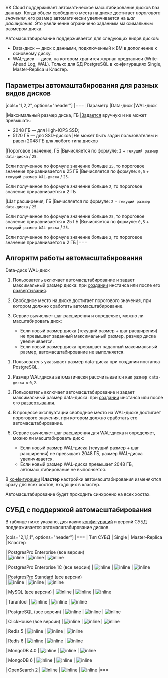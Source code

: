 VK Cloud поддерживает автоматическое масштабирование дисков баз данных. Когда объем свободного места на диске достигает *порогового значения*, его размер автоматически увеличивается на *шаг расширения*. Это увеличение ограничено заданным максимальным размером диска.

Автомасштабирование поддерживается для следующих видов дисков:

- Data-диск — диск с данными, подключенный к ВМ в дополнение к основному диску.
- WAL-диск — диск, на котором хранится журнал предзаписи (Write-Ahead Log, WAL). Только для БД PostgreSQL в конфигурациях Single, Master-Replica и Кластер.

## Параметры автомаштабирования для разных видов дисков

[cols="1,2,2", options="header"]
|===
|Параметр
|Data-диск
|WAL-диск

|Максимальный размер диска, ГБ
|[Задается](../../instructions/manage-instance/postgresql#nastroyka_avtomasshtabirovaniya_razmera_diska_s_dannymi) вручную и не может превышать:

- 2048 ГБ — для High-IOPS SSD;
- 5120 ГБ — для SSD-дисков
|Не может быть задан пользователем и равен 2048 ГБ для любого типа дисков

|Пороговое значение, ГБ
|Вычисляется по формуле: `2` + `текущий размер data-диска` / `25`.

Если полученное по формуле значение больше `25`, то пороговое значение приравнивается к 25 ГБ
|Вычисляется по формуле: `0,5` + `текущий размер WAL-диска` / `25`.

Если полученное по формуле значение больше `2`, то пороговое значение приравнивается к 2 ГБ

|Шаг расширения, ГБ
|Вычисляется по формуле: `2` + `текущий размер data-диска` / `25`.

Если полученное по формуле значение больше `25`, то пороговое значение приравнивается к 25 ГБ
|Вычисляется по формуле: `0,5` + `текущий размер WAL-диска` / `25`.

Если полученное по формуле значение больше `2`, то пороговое значение приравнивается к 2 ГБ
|===

## Алгоритм работы автомасштабирования

<tabs>
<tablist>
<tab>Data-диск</tab>
<tab>WAL-диск</tab>
</tablist>
<tabpanel>

1. Пользователь включает автомасштабирование и задает максимальный размер диска: при [создании](../../instructions/create) инстанса или после его [развертывания](../../instructions/manage-instance/postgresql#nastroyka_avtomasshtabirovaniya_razmera_diska_s_dannymi).
1. Свободное место на диске достигает порогового значения, при котором должно сработать автомасштабирование.
1. Сервис вычисляет шаг расширения и определяет, можно ли масштабировать диск:

   - Если новый размер диска (текущий размер + шаг расширения) не превышает заданный максимальный размер, размер диска увеличивается.
   - Если новый размер диска превышает заданный максимальный размер, автомасштабирование не выполняется.

</tabpanel>
<tabpanel>

1. Пользователь указывает размер data-диска при создании инстанса PostgreSQL.
1. Размер WAL-диска автоматически рассчитывается как `размер data-диска` × `0,2`.
1. Пользователь включает автомасштабирование и задает максимальный размер data-диска: при [создании](../../instructions/create) инстанса или после его [развертывания](../../instructions/manage-instance/postgresql#nastroyka_avtomasshtabirovaniya_razmera_diska_s_dannymi).
1. В процессе эксплуатации свободное место на WAL-диске достигает порогового значения, при котором должно сработать его автомасштабирование.
1. Сервис вычисляет шаг расширения для WAL-диска и определяет, можно ли масштабировать диск:

   - Если новый размер WAL-диска (текущий размер + шаг расширения) не превышает 2048 ГБ, размер WAL-диска увеличивается.
   - Если новый размер WAL-диска превышает 2048 ГБ, автомасштабирование не выполняется.

</tabpanel>
</tabs>

<info>

В [конфигурации](../work-configs) **Кластер** настройки автомасштабирования изменяются сразу для всех хостов, входящих в кластер.

Автомасштабирование будет проходить синхронно на всех хостах.

</info>

## СУБД с поддержкой автомасштабирования

В таблице ниже указано, для каких [конфигураций](../work-configs) и версий СУБД поддерживается автомасштабирование дисков.

[cols="2,1,1,1", options="header"]
|===
| Тип СУБД 
| Single 
| Master-Replica 
| Кластер

| PostgresPro Enterprise (все версии)    
| ![](/ru/assets/check.svg "inline") 
| ![](/ru/assets/check.svg "inline") 
| ![](/ru/assets/check.svg "inline")

| PostgresPro Enterprise 1C (все версии) 
| ![](/ru/assets/check.svg "inline") 
| ![](/ru/assets/check.svg "inline") 
| ![](/ru/assets/check.svg "inline") 

| PostgresPro Standard (все версии)      
| ![](/ru/assets/check.svg "inline") 
| ![](/ru/assets/no.svg "inline") 
| ![](/ru/assets/no.svg "inline") 

| MySQL (все версии)
| ![](/ru/assets/check.svg "inline") 
| ![](/ru/assets/check.svg "inline") 
| ![](/ru/assets/check.svg "inline") 

| Tarantool
| ![](/ru/assets/check.svg "inline") 
| ![](/ru/assets/no.svg "inline") 
| ![](/ru/assets/no.svg "inline") 

| PostgreSQL (все версии)
| ![](/ru/assets/check.svg "inline") 
| ![](/ru/assets/check.svg "inline") 
| ![](/ru/assets/check.svg "inline") 

| ClickHouse (все версии)
| ![](/ru/assets/check.svg "inline") 
| ![](/ru/assets/check.svg "inline") 
| ![](/ru/assets/check.svg "inline") 

| Redis 5
| ![](/ru/assets/check.svg "inline") 
| ![](/ru/assets/no.svg "inline") 
| ![](/ru/assets/no.svg "inline") 

| Redis 6
| ![](/ru/assets/no.svg "inline") 
| ![](/ru/assets/no.svg "inline") 
| ![](/ru/assets/no.svg "inline") 

| MongoDB 4.0
| ![](/ru/assets/check.svg "inline") 
| ![](/ru/assets/no.svg "inline") 
| ![](/ru/assets/no.svg "inline") 

| MongoDB 6
| ![](/ru/assets/no.svg "inline") 
| ![](/ru/assets/no.svg "inline") 
| ![](/ru/assets/no.svg "inline") 

| OpenSearch 2
| ![](/ru/assets/no.svg "inline") 
| ![](/ru/assets/no.svg "inline") 
| ![](/ru/assets/no.svg "inline")
|===
